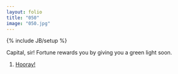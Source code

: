 ```yaml
---
layout: folio
title: "050"
image: "050.jpg"
---
```

{% include JB/setup %}

<div class="copy">
	<p>Capital, sir! Fortune rewards you by giving you a green light soon.</p>
</div>

<div class="choice">
	<ol>
		<li><a href="051.html">
			Hooray!
		</a></li>
	</ol>
</div>